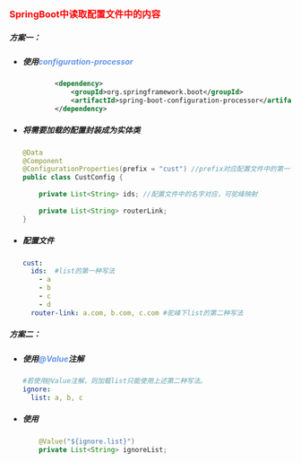 ### <font color='red'>SpringBoot中读取配置文件中的内容</font>



##### 方案一：

- ##### 使用<font color='cornflowerblue'>configuration-processor</font>

  ```xml
          <dependency>
              <groupId>org.springframework.boot</groupId>
              <artifactId>spring-boot-configuration-processor</artifactId>
          </dependency>
  ```

  

- ##### 将需要加载的配置封装成为实体类

  ```java
  @Data
  @Component
  @ConfigurationProperties(prefix = "cust") //prefix对应配置文件中的第一节点
  public class CustConfig {
  	
      private List<String> ids; //配置文件中的名字对应，可驼峰映射
      
      private List<String> routerLink; 
  }
  ```

- ##### 配置文件

  ```yaml
  cust: 
    ids:  #list的第一种写法
      - a
      - b
      - c
      - d
    router-link: a.com, b.com, c.com #驼峰下list的第二种写法
  ```



##### 方案二：

- ##### 使用<font color='cornflowerblue'>@Value</font>注解

  ```yaml
  #若使用@Value注解，则加载list只能使用上述第二种写法。
  ignore:
    list: a, b, c
  ```

- ##### 使用

  ```java
      @Value("${ignore.list}")
      private List<String> ignoreList;
  ```

  



